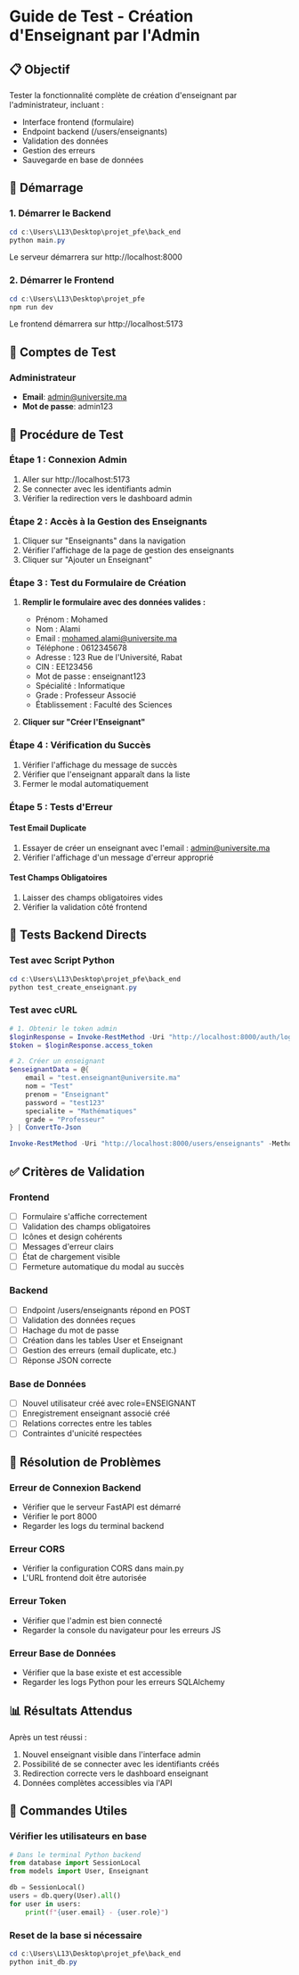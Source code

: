 # Guide de Test - Création d'Enseignant par l'Admin

## 📋 Objectif
Tester la fonctionnalité complète de création d'enseignant par l'administrateur, incluant :
- Interface frontend (formulaire)
- Endpoint backend (/users/enseignants)
- Validation des données
- Gestion des erreurs
- Sauvegarde en base de données

## 🚀 Démarrage

### 1. Démarrer le Backend
```powershell
cd c:\Users\L13\Desktop\projet_pfe\back_end
python main.py
```
Le serveur démarrera sur http://localhost:8000

### 2. Démarrer le Frontend  
```powershell
cd c:\Users\L13\Desktop\projet_pfe
npm run dev
```
Le frontend démarrera sur http://localhost:5173

## 🔑 Comptes de Test

### Administrateur
- **Email**: admin@universite.ma
- **Mot de passe**: admin123

## 📝 Procédure de Test

### Étape 1 : Connexion Admin
1. Aller sur http://localhost:5173
2. Se connecter avec les identifiants admin
3. Vérifier la redirection vers le dashboard admin

### Étape 2 : Accès à la Gestion des Enseignants
1. Cliquer sur "Enseignants" dans la navigation
2. Vérifier l'affichage de la page de gestion des enseignants
3. Cliquer sur "Ajouter un Enseignant"

### Étape 3 : Test du Formulaire de Création
1. **Remplir le formulaire avec des données valides :**
   - Prénom : Mohamed
   - Nom : Alami
   - Email : mohamed.alami@universite.ma
   - Téléphone : 0612345678
   - Adresse : 123 Rue de l'Université, Rabat
   - CIN : EE123456
   - Mot de passe : enseignant123
   - Spécialité : Informatique
   - Grade : Professeur Associé
   - Établissement : Faculté des Sciences

2. **Cliquer sur "Créer l'Enseignant"**

### Étape 4 : Vérification du Succès
1. Vérifier l'affichage du message de succès
2. Vérifier que l'enseignant apparaît dans la liste
3. Fermer le modal automatiquement

### Étape 5 : Tests d'Erreur

#### Test Email Duplicate
1. Essayer de créer un enseignant avec l'email : admin@universite.ma
2. Vérifier l'affichage d'un message d'erreur approprié

#### Test Champs Obligatoires
1. Laisser des champs obligatoires vides
2. Vérifier la validation côté frontend

## 🧪 Tests Backend Directs

### Test avec Script Python
```powershell
cd c:\Users\L13\Desktop\projet_pfe\back_end
python test_create_enseignant.py
```

### Test avec cURL
```powershell
# 1. Obtenir le token admin
$loginResponse = Invoke-RestMethod -Uri "http://localhost:8000/auth/login" -Method POST -Body @{username="admin@universite.ma"; password="admin123"} -ContentType "application/x-www-form-urlencoded"
$token = $loginResponse.access_token

# 2. Créer un enseignant
$enseignantData = @{
    email = "test.enseignant@universite.ma"
    nom = "Test"
    prenom = "Enseignant"
    password = "test123"
    specialite = "Mathématiques"
    grade = "Professeur"
} | ConvertTo-Json

Invoke-RestMethod -Uri "http://localhost:8000/users/enseignants" -Method POST -Headers @{Authorization="Bearer $token"} -Body $enseignantData -ContentType "application/json"
```

## ✅ Critères de Validation

### Frontend
- [ ] Formulaire s'affiche correctement
- [ ] Validation des champs obligatoires
- [ ] Icônes et design cohérents
- [ ] Messages d'erreur clairs
- [ ] État de chargement visible
- [ ] Fermeture automatique du modal au succès

### Backend
- [ ] Endpoint /users/enseignants répond en POST
- [ ] Validation des données reçues
- [ ] Hachage du mot de passe
- [ ] Création dans les tables User et Enseignant
- [ ] Gestion des erreurs (email duplicate, etc.)
- [ ] Réponse JSON correcte

### Base de Données
- [ ] Nouvel utilisateur créé avec role=ENSEIGNANT
- [ ] Enregistrement enseignant associé créé
- [ ] Relations correctes entre les tables
- [ ] Contraintes d'unicité respectées

## 🐛 Résolution de Problèmes

### Erreur de Connexion Backend
- Vérifier que le serveur FastAPI est démarré
- Vérifier le port 8000
- Regarder les logs du terminal backend

### Erreur CORS
- Vérifier la configuration CORS dans main.py
- L'URL frontend doit être autorisée

### Erreur Token
- Vérifier que l'admin est bien connecté
- Regarder la console du navigateur pour les erreurs JS

### Erreur Base de Données
- Vérifier que la base existe et est accessible
- Regarder les logs Python pour les erreurs SQLAlchemy

## 📊 Résultats Attendus

Après un test réussi :
1. Nouvel enseignant visible dans l'interface admin
2. Possibilité de se connecter avec les identifiants créés
3. Redirection correcte vers le dashboard enseignant
4. Données complètes accessibles via l'API

## 🔧 Commandes Utiles

### Vérifier les utilisateurs en base
```python
# Dans le terminal Python backend
from database import SessionLocal
from models import User, Enseignant

db = SessionLocal()
users = db.query(User).all()
for user in users:
    print(f"{user.email} - {user.role}")
```

### Reset de la base si nécessaire
```powershell
cd c:\Users\L13\Desktop\projet_pfe\back_end
python init_db.py
```
